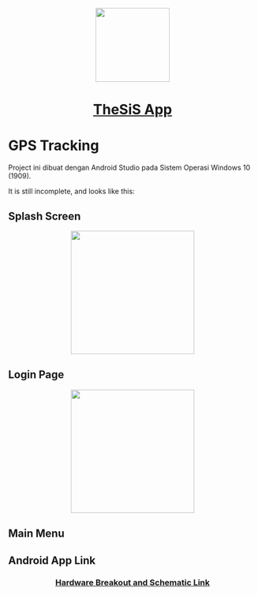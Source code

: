 <p align="center">
    <a href=https://kanggara75.wordpress.com/> 
    <img src="https://github.com/kanggara75/TheSiS/raw/master/Projects/Sketch/images/logo.png" width="150">
    </a>
</p>

<a href=https://kanggara75.wordpress.com/> <h1 align=center>TheSiS App</h1>
</a>


GPS Tracking
===================

Project ini dibuat dengan Android Studio pada Sistem Operasi Windows 10 (1909).

It is still incomplete, and looks like this:

## Splash Screen
<p align="center">
<img src="https://github.com/kanggara75/TheSiS/raw/master/Projects/TheSiS_App/images/splash.png" width="250"/>
</p>

## Login Page
<p align="center">
<img src="https://github.com/kanggara75/TheSiS/raw/master/Projects/TheSiS_App/images/login.png" width="250"/>
</p>

## Main Menu

## Android App Link
<a href=https://github.com/kanggara75/TheSiS/> <h3 align=center>Hardware Breakout and Schematic Link</h3></a>
